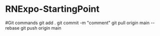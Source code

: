 # RNExpo-StartingPoint

#Git commands
git add .
git commit -m "comment"
git pull origin main --rebase
git push origin main
